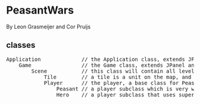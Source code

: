 PeasantWars
===========

By Leon Grasmeijer and Cor Pruijs


classes
-------

<pre>
Application             // the Application class, extends JFrame and will be an instance of the game
    Game                // the Game class, extends JPanel and will be used to render the game
        Scene           // this class will contain all level data, with tiles
            Tile        // a tile is a unit on the map, and will contain data like it's position and if it collides with the player
            Player      // the player, a base class for Peasant and Hero
                Peasant // a player subclass which is very weak
                Hero    // a player subclass that uses superior technology and is a lot stronger
</pre>